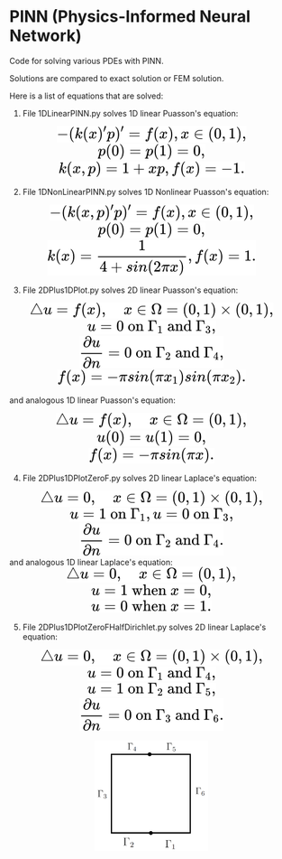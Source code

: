 # PINN (Physics-Informed Neural Network)
Code for solving various PDEs with PINN.

Solutions are compared to exact solution or FEM solution.

Here is a list of equations that are solved:
1. File 1DLinearPINN.py solves 1D linear Puasson's equation:
<!-- $$
-(k(x)'p)'= f(x), x \in (0,1),
$$ --> 

<div align="center"><img style="background: white;" src="./svg/uMGXBfDa3x.svg"></div>

<!-- $$
p(0)=p(1)=0,
$$ --> 

<div align="center"><img style="background: white;" src="./svg/ELxGJC4mqm.svg"></div> 


<!-- $$
k(x,p)=1+xp,f(x)=-1.
$$ --> 

<div align="center"><img style="background: white;" src="./svg/Bj2TuJXC7V.svg"></div>


2. File 1DNonLinearPINN.py solves 1D Nonlinear Puasson's equation:
<!-- $$
-(k(x,p)'p)'= f(x), x \in (0,1),
$$ --> 

<div align="center"><img style="background: white;" src="./svg/5hGc6K10kU.svg"></div>

<!-- $$
p(0)=p(1)=0,
$$ --> 

<div align="center"><img style="background: white;" src="./svg/PKw2Nh043B.svg"></div>
<!-- $$
k(x)=\frac{1}{4+sin(2\pi x)}, f(x)=1.
$$ --> 

<div align="center"><img style="background: white;" src="./svg/H952OpsxZA.svg"></div>

3. File 2DPlus1DPlot.py solves 2D linear Puasson's equation:
<!-- $$
\bigtriangleup u = f(x), \quad x \in \Omega = (0, 1) \times (0, 1),
$$ --> 

<div align="center"><img style="background: white;" src="./svg/SOZLn6RvvI.svg"></div>

<!-- $$
u = 0\text{ on }\Gamma_1\text{ and }\Gamma_3,
$$ --> 

<div align="center"><img style="background: white;" src="./svg/MZNytBJivg.svg"></div>


<!-- $$
\frac{\partial u}{\partial n} = 0\text{ on }\Gamma_2\text{ and }\Gamma_4,
$$ --> 

<div align="center"><img style="background: white;" src="./svg/gDKJpOmmqy.svg"></div>
<!-- $$
f(x)=-\pi sin(\pi x_1)sin(\pi x_2).
$$ --> 

<div align="center"><img style="background: white;" src="./svg/b3etJtqMtT.svg"></div>

and analogous 1D linear Puasson's equation:

<!-- $$
\bigtriangleup u = f(x), \quad x \in \Omega = (0, 1),
$$ --> 

<div align="center"><img style="background: white;" src="./svg/iTGZcVDG5m.svg"></div>

<!-- $$
u(0) = u(1) = 0,
$$ --> 

<div align="center"><img style="background: white;" src="./svg/OzBpoNSjef.svg"></div>
<!-- $$
f(x)=-\pi sin(\pi x).
$$ --> 

<div align="center"><img style="background: white;" src="./svg/s2TT44Q9Bl.svg"></div>

4. File 2DPlus1DPlotZeroF.py solves 2D linear Laplace's equation:
<!-- $$
\bigtriangleup u = 0, \quad x \in \Omega = (0, 1) \times (0, 1),
$$ --> 

<div align="center"><img style="background: white;" src="./svg/W5jB3aIZ3W.svg"></div>

<!-- $$
u = 1\text{ on }\Gamma_1, u = 0\text{ on }\Gamma_3,
$$ --> 

<div align="center"><img style="background: white;" src="./svg/c6PnjswTHo.svg"></div>

<!-- $$
\frac{\partial u}{\partial n} = 0\text{ on }\Gamma_2\text{ and }\Gamma_4.
$$ --> 

<div align="center"><img style="background: white;" src="./svg/9d39L8EiBa.svg"></div>
and analogous 1D linear Laplace's equation:
<!-- $$
\bigtriangleup u = 0, \quad x \in \Omega = (0, 1),
$$ --> 

<div align="center"><img style="background: white;" src="./svg/wP04iSRVdp.svg"></div>

<!-- $$
u = 1\text{ when } x = 0,
$$ --> 

<div align="center"><img style="background: white;" src="./svg/xRb21CObXQ.svg"></div>
<!-- $$
u = 0\text{ when } x = 1.
$$ --> 

<div align="center"><img style="background: white;" src="./svg/vvo74wBUZf.svg"></div>

5. File 2DPlus1DPlotZeroFHalfDirichlet.py solves 2D linear Laplace's equation:
<!-- $$
\bigtriangleup u = 0, \quad x \in \Omega = (0, 1) \times (0, 1),
$$ --> 

<div align="center"><img style="background: white;" src="./svg/sQulDMmPK3.svg"></div>

<!-- $$
u = 0\text{ on }\Gamma_1\text{ and }\Gamma_4,
$$ --> 

<div align="center"><img style="background: white;" src="./svg/yLZ0U7Yw5v.svg"></div>

<!-- $$
u = 1\text{ on }\Gamma_2\text{ and }\Gamma_5,
$$ --> 

<div align="center"><img style="background: white;" src="./svg/iMNjgPPF0C.svg"></div>

<!-- $$
\frac{\partial u}{\partial n} = 0\text{ on }\Gamma_3\text{ and }\Gamma_6.
$$ --> 

<div align="center"><img style="background: white;" src="./svg/bGLke2iuxl.svg"></div>

<p align="center">
    <img src="./imgs/ZeroFHalfDirichletRegion.png" alt="Image of region with boundaries" style="width:40%; border:0;">
</p>

